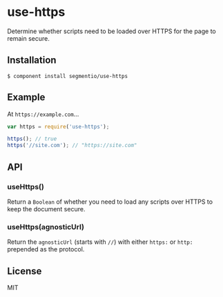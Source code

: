 # use-https

  Determine whether scripts need to be loaded over HTTPS for the page to remain secure.

## Installation

    $ component install segmentio/use-https

## Example

  At `https://example.com`...

```js
var https = require('use-https');

https(); // true
https('//site.com'); // "https://site.com"
```

## API

### useHttps()
  
  Return a `Boolean` of whether you need to load any scripts over HTTPS to keep the document secure.

### useHttps(agnosticUrl)
  
  Return the `agnosticUrl` (starts with `//`) with either `https:` or `http:` prepended as the protocol.

## License

  MIT
